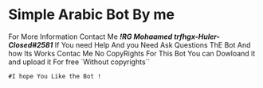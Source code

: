 # Simple Arabic Bot By me  

For More Information Contact Me **_!RG Mohaamed trfhgx-Huler-Closed#2581_**
 If You need Help And you Need Ask Questions ThE Bot And how Its Works Contac Me 
No CopyRights For This Bot You can Dowloand  it and upload it For free 
`Without copyrights``
```markdown
#I hope You Like the Bot ! 
```
